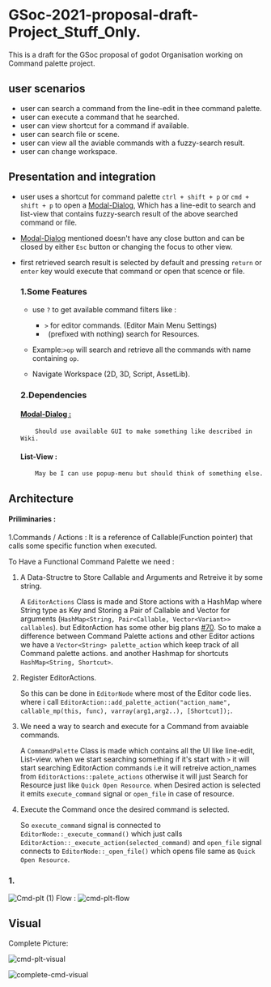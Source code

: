 # GSoc-2021-proposal-draft-Project_Stuff_Only.
This is a draft for the GSoc proposal of godot Organisation working on Command palette project.

## user scenarios
* user can search a command from the line-edit in thee command palette.
* user can execute a command that he searched.
* user can view shortcut for a command if available.
* user can search file or scene.
* user can view all the aviable commands with a fuzzy-search result.
* user can change workspace.

## Presentation and integration
* user uses a shortcut for command palette `ctrl + shift + p` or `cmd + shift + p` to open a [Modal-Dialog](https://en.wikipedia.org/wiki/Modal_window), Which has a line-edit to search and list-view that contains fuzzy-search result of the above searched command or file.
* [Modal-Dialog](https://en.wikipedia.org/wiki/Modal_window) mentioned doesn't have any close button and can be closed by either `Esc` button or changing the focus to other view.
* first retrieved search result is selected by default and pressing `return` or `enter` key would execute that command or open that scence or file.
  
  ### 1.Some Features
  * use `?` to get available command filters like :
      * `>` for editor commands. (Editor Main Menu Settings) 
      * ` `(prefixed with nothing) search for Resources.
   * Example:` >op ` will search and retrieve all the commands with name containing `op`.
  
  * Navigate Workspace (2D, 3D, Script, AssetLib).
  
  ### 2.Dependencies
     #### [Modal-Dialog :](https://en.wikipedia.org/wiki/Modal_window)
          Should use available GUI to make something like described in Wiki.
     #### List-View :
          May be I can use popup-menu but should think of something else.
  
## Architecture 
#### Priliminaries :
  1.Commands / Actions : It is a reference of Callable(Function pointer) that calls some specific function when executed.
  
To Have a Functional Command Palette we need :

   1. A Data-Structre to Store Callable and Arguments and Retreive it by some string.
       
       A `EditorActions` Class is made and Store actions with a HashMap where String type as Key and Storing a Pair of Callable and Vector<Variant> for arguments (`HashMap<String, Pair<Callable, Vector<Variant>> callables`). but EditorAction has some other big plans [#70](https://github.com/godotengine/godot-proposals/issues/70). So to make a difference between Command Palette actions and other Editor actions we have a `Vector<String> palette_action` which keep track of all Command palette actions. and another Hashmap for shortcuts
  `HashMap<String, Shortcut>`.
  
  2. Register EditorActions.
    
      So this can be done in `EditorNode` where most of the Editor code lies. where i call `EditorAction::add_palette_action("action_name", callable_mp(this, func), varray(arg1,arg2..), [Shortcut]);`. 
  
  
  3. We need a way to search and execute for a Command from avaiable commands.
  
      A `CommandPalette` Class is made which contains all the UI like line-edit, List-view. when we start searching something if it's start with `>` it will start searching EditorAction commands i.e it will retreive action_names from `EditorActions::palete_actions` otherwise it will just Search for Resource just like `Quick Open Resource`. when Desired action is selected it emits `execute_command` signal or `open_file` in case of resource.
  
  4. Execute the Command once the desired command is selected.
  
      So `execute_command` signal is connected to `EditorNode::_execute_command()` which just calls `EditorAction::_execute_action(selected_command)` and `open_file` signal connects to `EditorNode::_open_file()` which opens file same as `Quick Open Resource`.

### 1.

![Cmd-plt (1)](https://user-images.githubusercontent.com/70578657/112489501-80345b80-8da4-11eb-8f88-db01d26bccd2.png)
Flow :
![cmd-plt-flow](https://user-images.githubusercontent.com/70578657/112496032-6dbd2080-8daa-11eb-8118-2820cf74a83f.png)



## Visual
 
 Complete Picture:

 ![cmd-plt-visual](https://user-images.githubusercontent.com/70578657/112499170-3bf98900-8dad-11eb-9550-0708309ca8ed.png)

 ![complete-cmd-visual](https://user-images.githubusercontent.com/70578657/112501369-32712080-8daf-11eb-9edd-381bbfecf8b2.png)
